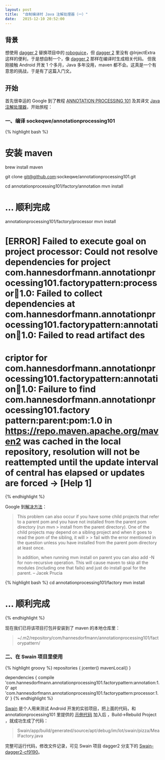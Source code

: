 ```yaml
---
layout: post
title:  "自制编译时 Java 注解处理器（一）"
date:   2015-12-10 20:52:00
---
```


## 背景

想使用 [dagger 2] 替换项目中的 [roboguice]，但 [dagger 2] 里没有 @InjectExtra 这样的便利，于是想自制一个，像 [dagger 2] 那样在编译时生成相关代码。
但我刚接触 Android 开发 1 个多月，Java 多年没用，maven 都不会。这真是一个有意思的挑战，于是有了这篇入门文。

## 开始

首先很幸运的 Google 到了教程 [ANNOTATION PROCESSING 101] 及其译文 [Java注解处理器]，开始旅程：

### 一、编译 sockeqwe/annotationprocessing101

{% highlight bash %}
# 安装 maven
brew install maven

git clone git@github.com:sockeqwe/annotationprocessing101.git

cd annotationprocessing101/factory/annotation
mvn install
# ... 顺利完成

annotationprocessing101/factory/processor
mvn install
# [ERROR] Failed to execute goal on project processor: Could not resolve dependencies for project com.hannesdorfmann.annotationprocessing101.factorypattern:processor:jar:1.0: Failed to collect dependencies at com.hannesdorfmann.annotationprocessing101.factorypattern:annotation:jar:1.0: Failed to read artifact des
# criptor for com.hannesdorfmann.annotationprocessing101.factorypattern:annotation:jar:1.0: Failure to find com.hannesdorfmann.annotationprocessing101.factory pattern:parent:pom:1.0 in https://repo.maven.apache.org/maven2 was cached in the local repository, resolution will not be reattempted until the update interval of central has elapsed or updates are forced -> [Help 1]
{% endhighlight %}

Google 到[解决方法](http://stackoverflow.com/questions/6642146/maven-failed-to-read-artifact-descriptor)：

> This problem can also occur if you have some child projects that refer to a parent pom and you have not installed from the parent pom directory (run mvn > install from the parent directory). One of the child projects may depend on a sibling project and when it goes to read the pom of the sibling, it will > > fail with the error mentioned in the question unless you have installed from the parent pom directory at least once.
>
> In addition, when running mvn install on parent you can also add -N for non-recursive operation. This will cause maven to skip all the modules (including one that fails) and just do install goal for the parent. – Jacek Prucia

{% highlight bash %}
cd annotationprocessing101/factory
mvn install
# ... 顺利完成
{% endhighlight %}

现在我们已将该项目打包并安装到了 maven 的本地仓库里：

> ~/.m2/repository/com/hannesdorfmann/annotationprocessing101/factorypattern/

### 二、在 Swain 项目里使用

{% highlight groovy %}
repositories {
    jcenter()
    mavenLocal()
}

dependencies {
    compile 'com.hannesdorfmann.annotationprocessing101.factorypattern:annotation:1.0'
    apt 'com.hannesdorfmann.annotationprocessing101.factorypattern:processor:1.0'
}
{% endhighlight %}

[Swain] 是个人用来测试 Android 开发的实验项目，把上面的代码，和 annotationprocessing101 里提供的 [示例代码](https://github.com/sockeqwe/annotationprocessing101/tree/master/factory-sample/pizzastore) 加入后 ，Build->Rebuild Project ，就成功生成了代码：

> Swain/app/build/generated/source/apt/debug/im/lot/swain/pizza/MealFactory.java

完整可运行代码，修改文件记录，可见 Swain 项目 dagger2 分支下的 [Swain-dagger2-cf9190]。

[ANNOTATION PROCESSING 101]: http://hannesdorfmann.com/annotation-processing/annotationprocessing101/
[Java注解处理器]: http://www.race604.com/annotation-processing/
[dagger 2]: https://github.com/google/dagger
[roboguice]: https://github.com/roboguice/roboguice
[Swain]: https://github.com/lotreal/Swain
[Swain-dagger2-cf9190]: https://github.com/lotreal/Swain/commit/cf919091a7ceed27dd12564e285a001bec0a02e2
